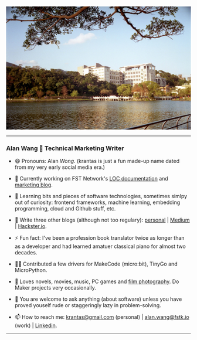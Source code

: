 ![profile](profile.jpg)

---

### Alan Wang 👋 Technical Marketing Writer

- 😄 Pronouns: Alan *Wong*. (krantas is just a fun made-up name dated from my very early social media era.)

- 🔭 Currently working on FST Network's [LOC documentation](https://documentation.loc.fst.network/) and [marketing blog](https://www.fst.network/blog).

- 🌱 Learning bits and pieces of software technologies, sometimes simlpy out of curiosity: frontend frameworks, machine learning, embedding programming, cloud and Github stuff, etc.

- 📝 Write three other blogs (although not too regulary): [personal](https://krantasblog.blogspot.com/) | [Medium](https://medium.com/@alankrantas) | [Hackster.io](https://www.hackster.io/).

- ⚡ Fun fact: I've been a profession book translator twice as longer than as a developer and had learned amatuer classical piano for almost two decades.

- 👨‍💻 Contributed a few drivers for MakeCode (micro:bit), TinyGo and MicroPython.

- 🤔 Loves novels, movies, music, PC games and [film photography](https://www.pexels.com/@alan-wang-207740683/). Do Maker projects very occasionally.

- 💬 You are welcome to ask anything (about software) unless you have proved youself rude or staggeringly lazy in problem-solving.

- 📫 How to reach me: krantas@gmail.com (personal) | alan.wang@fstk.io (work) | [Linkedin](https://www.linkedin.com/in/krantas/).

---
